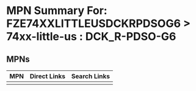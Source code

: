 



# MPN Summary For: FZE74XXLITTLEUSDCKRPDSOG6 > 74xx-little-us : DCK_R-PDSO-G6

## MPNs
  

|MPN|Direct Links|Search Links|
| :--- | :--- | :--- |
||||
